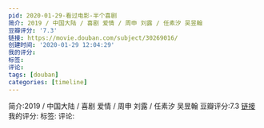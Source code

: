 ```yaml
---
pid: 2020-01-29-看过电影-半个喜剧
简介: 2019 / 中国大陆 / 喜剧 爱情 / 周申 刘露 / 任素汐 吴昱翰
豆瓣评分: '7.3'
链接: https://movie.douban.com/subject/30269016/
创建时间: '2020-01-29 12:04:29'
我的评分:
标签:
评论:
tags: [douban]
categories: [timeline]
---
```

简介:2019 / 中国大陆 / 喜剧 爱情 / 周申 刘露 / 任素汐 吴昱翰
豆瓣评分:7.3
[链接](https://movie.douban.com/subject/30269016/)
我的评分:
标签:
评论:
